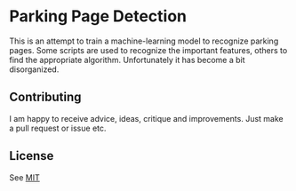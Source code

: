# Parking Page Detection

This is an attempt to train a machine-learning model to recognize parking pages.
Some scripts are used to recognize the important features, others to find the appropriate algorithm. 
Unfortunately it has become a bit disorganized.

## Contributing

I am happy to receive advice, ideas, critique and improvements. Just make a pull request or issue etc.

## License 

See [MIT](https://opensource.org/license/mit)